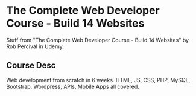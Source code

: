 # The Complete Web Developer Course - Build 14 Websites
Stuff from "The Complete Web Developer Course - Build 14 Websites" by Rob Percival in Udemy.

## Course Desc

Web development from scratch in 6 weeks. HTML, JS, CSS, PHP, MySQL, Bootstrap, Wordpress, APIs, Mobile Apps all covered.
